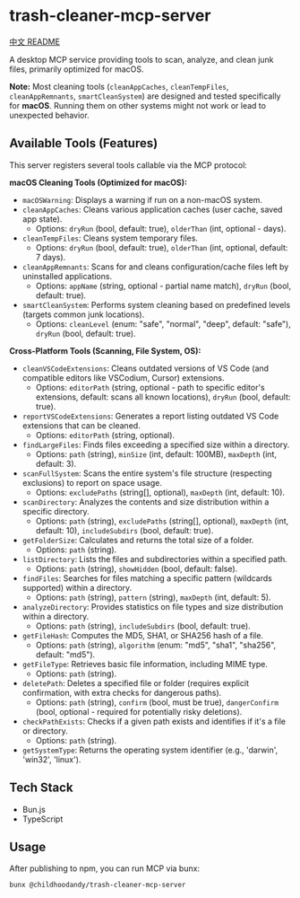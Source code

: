 # trash-cleaner-mcp-server

[中文 README](./README_zh.md)

A desktop MCP service providing tools to scan, analyze, and clean junk files, primarily optimized for macOS.

**Note:** Most cleaning tools (`cleanAppCaches`, `cleanTempFiles`, `cleanAppRemnants`, `smartCleanSystem`) are designed and tested specifically for **macOS**. Running them on other systems might not work or lead to unexpected behavior.

## Available Tools (Features)

This server registers several tools callable via the MCP protocol:

**macOS Cleaning Tools (Optimized for macOS):**
*   `macOSWarning`: Displays a warning if run on a non-macOS system.
*   `cleanAppCaches`: Cleans various application caches (user cache, saved app state).
    *   Options: `dryRun` (bool, default: true), `olderThan` (int, optional - days).
*   `cleanTempFiles`: Cleans system temporary files.
    *   Options: `dryRun` (bool, default: true), `olderThan` (int, optional, default: 7 days).
*   `cleanAppRemnants`: Scans for and cleans configuration/cache files left by uninstalled applications.
    *   Options: `appName` (string, optional - partial name match), `dryRun` (bool, default: true).
*   `smartCleanSystem`: Performs system cleaning based on predefined levels (targets common junk locations).
    *   Options: `cleanLevel` (enum: "safe", "normal", "deep", default: "safe"), `dryRun` (bool, default: true).

**Cross-Platform Tools (Scanning, File System, OS):**
*   `cleanVSCodeExtensions`: Cleans outdated versions of VS Code (and compatible editors like VSCodium, Cursor) extensions.
    *   Options: `editorPath` (string, optional - path to specific editor's extensions, default: scans all known locations), `dryRun` (bool, default: true).
*   `reportVSCodeExtensions`: Generates a report listing outdated VS Code extensions that can be cleaned.
    *   Options: `editorPath` (string, optional).
*   `findLargeFiles`: Finds files exceeding a specified size within a directory.
    *   Options: `path` (string), `minSize` (int, default: 100MB), `maxDepth` (int, default: 3).
*   `scanFullSystem`: Scans the entire system's file structure (respecting exclusions) to report on space usage.
    *   Options: `excludePaths` (string[], optional), `maxDepth` (int, default: 10).
*   `scanDirectory`: Analyzes the contents and size distribution within a specific directory.
    *   Options: `path` (string), `excludePaths` (string[], optional), `maxDepth` (int, default: 10), `includeSubdirs` (bool, default: true).
*   `getFolderSize`: Calculates and returns the total size of a folder.
    *   Options: `path` (string).
*   `listDirectory`: Lists the files and subdirectories within a specified path.
    *   Options: `path` (string), `showHidden` (bool, default: false).
*   `findFiles`: Searches for files matching a specific pattern (wildcards supported) within a directory.
    *   Options: `path` (string), `pattern` (string), `maxDepth` (int, default: 5).
*   `analyzeDirectory`: Provides statistics on file types and size distribution within a directory.
    *   Options: `path` (string), `includeSubdirs` (bool, default: true).
*   `getFileHash`: Computes the MD5, SHA1, or SHA256 hash of a file.
    *   Options: `path` (string), `algorithm` (enum: "md5", "sha1", "sha256", default: "md5").
*   `getFileType`: Retrieves basic file information, including MIME type.
    *   Options: `path` (string).
*   `deletePath`: Deletes a specified file or folder (requires explicit confirmation, with extra checks for dangerous paths).
    *   Options: `path` (string), `confirm` (bool, must be true), `dangerConfirm` (bool, optional - required for potentially risky deletions).
*   `checkPathExists`: Checks if a given path exists and identifies if it's a file or directory.
    *   Options: `path` (string).
*   `getSystemType`: Returns the operating system identifier (e.g., 'darwin', 'win32', 'linux').

## Tech Stack
- Bun.js
- TypeScript

## Usage
After publishing to npm, you can run MCP via bunx:

```sh
bunx @childhoodandy/trash-cleaner-mcp-server
```
